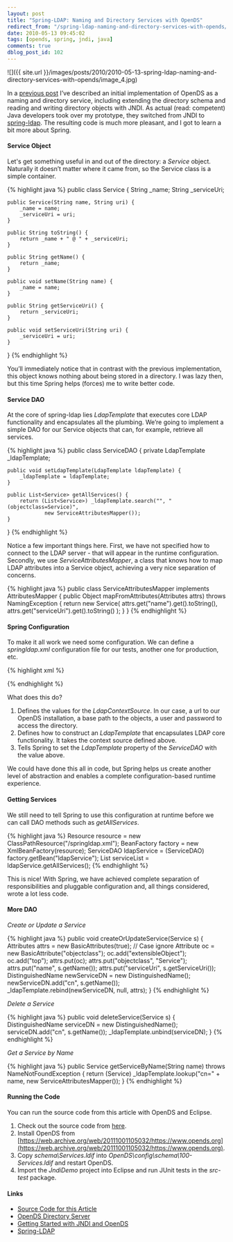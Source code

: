 ```yaml
---
layout: post
title: "Spring-LDAP: Naming and Directory Services with OpenDS"
redirect_from: "/spring-ldap-naming-and-directory-services-with-opends/"
date: 2010-05-13 09:45:02
tags: [opends, spring, jndi, java]
comments: true
dblog_post_id: 102
---
```

![]({{ site.url }}/images/posts/2010/2010-05-13-spring-ldap-naming-and-directory-services-with-opends/image_4.jpg)

In a [previous post](/jndi-naming-and-directory-services-with-opends) I’ve described an initial implementation of OpenDS as a naming and directory service, including extending the directory schema and reading and writing directory objects with JNDI. As actual (read: competent) Java developers took over my prototype, they switched from JNDI to [spring-ldap](https://www.springsource.org/ldap). The resulting code is much more pleasant, and I got to learn a bit more about Spring.

#### Service Object

Let's get something useful in and out of the directory: a _Service_ object. Naturally it doesn’t matter where it came from, so the Service class is a simple container.

{% highlight java %}
public class Service {
    String _name;
    String _serviceUri;

    public Service(String name, String uri) {
        _name = name;
        _serviceUri = uri;
    }

    public String toString() {
        return _name + " @ " + _serviceUri;
    }

    public String getName() {
        return _name;
    }

    public void setName(String name) {
        _name = name;
    }

    public String getServiceUri() {
        return _serviceUri;
    }

    public void setServiceUri(String uri) {
        _serviceUri = uri;
    }
}
{% endhighlight %}

You’ll immediately notice that in contrast with the previous implementation, this object knows nothing about being stored in a directory. I was lazy then, but this time Spring helps (forces) me to write better code.

#### Service DAO

At the core of spring-ldap lies _LdapTemplate_ that executes core LDAP functionality and encapsulates all the plumbing. We’re going to implement a simple DAO for our Service objects that can, for example, retrieve all services.

{% highlight java %}
public class ServiceDAO {
    private LdapTemplate _ldapTemplate;

    public void setLdapTemplate(LdapTemplate ldapTemplate) {
        _ldapTemplate = ldapTemplate;
    }

    public List<Service> getAllServices() {
        return (List<Service>) _ldapTemplate.search("", "(objectclass=Service)",
                new ServiceAttributesMapper());
    }
}
{% endhighlight %}

Notice a few important things here. First, we have not specified how to connect to the LDAP server - that will appear in the runtime configuration. Secondly, we use _ServiceAttributesMapper_, a class that knows how to map LDAP attributes into a Service object, achieving a very nice separation of concerns.

{% highlight java %}
public class ServiceAttributesMapper implements AttributesMapper {
    public Object mapFromAttributes(Attributes attrs) throws NamingException {
        return new Service(
                attrs.get("name").get().toString(),
                attrs.get("serviceUri").get().toString()
                );
    }
}
{% endhighlight %}

#### Spring Configuration

To make it all work we need some configuration. We can define a _springldap.xml_ configuration file for our tests, another one for production, etc.

{% highlight xml %}
<?xml version="1.0" encoding="UTF-8"?>
<beans xmlns="https://www.springframework.org/schema/beans"
    xmlns:xsi="https://www.w3.org/2001/XMLSchema-instance"
    xsi:schemaLocation="https://www.springframework.org/schema/beans https://www.springframework.org/schema/beans/spring-beans-2.0.xsd">
    <bean id="contextSource"
        class="org.springframework.ldap.core.support.LdapContextSource">
        <property name="url" value="ldap://localhost:389" />
        <property name="base" value="dc=example,dc=com" />
        <property name="userDn" value="cn=Directory Manager" />
        <property name="password" value="password" />
    </bean>
    <bean id="ldapTemplate" class="org.springframework.ldap.core.LdapTemplate">
        <constructor-arg ref="contextSource" />
    </bean>
    <bean id="ldapService" class="com.example.springldap.ServiceDAO">
        <property name="ldapTemplate" ref="ldapTemplate" />
    </bean>
</beans>
{% endhighlight %}

What does this do?

1. Defines the values for the _LdapContextSource_. In our case, a url to our OpenDS installation, a base path to the objects, a user and password to access the directory.
2. Defines how to construct an _LdapTemplate_ that encapsulates LDAP core functionality. It takes the context source defined above.
3. Tells Spring to set the _LdapTemplate_ property of the _ServiceDAO_ with the value above.

We could have done this all in code, but Spring helps us create another level of abstraction and enables a complete configuration-based runtime experience.

#### Getting Services

We still need to tell Spring to use this configuration at runtime before we can call DAO methods such as _getAllServices_.

{% highlight java %}
Resource resource = new ClassPathResource("/springldap.xml");
BeanFactory factory = new XmlBeanFactory(resource);
ServiceDAO ldapService = (ServiceDAO) factory.getBean("ldapService");
List<Service> serviceList = ldapService.getAllServices();
{% endhighlight %}

This is nice! With Spring, we have achieved complete separation of responsibilities and pluggable configuration and, all things considered, wrote a lot less code.

#### More DAO

_Create or Update a Service_

{% highlight java %}
public void createOrUpdateService(Service s) {
    Attributes attrs = new BasicAttributes(true);  // Case ignore
    Attribute oc = new BasicAttribute("objectclass");
    oc.add("extensibleObject");
    oc.add("top");
    attrs.put(oc);
    attrs.put("objectclass", "Service");
    attrs.put("name", s.getName());
    attrs.put("serviceUri", s.getServiceUri());
    DistinguishedName newServiceDN = new DistinguishedName();
    newServiceDN.add("cn", s.getName());
    _ldapTemplate.rebind(newServiceDN, null, attrs);
}
{% endhighlight %}

_Delete a Service_

{% highlight java %}
public void deleteService(Service s) {
    DistinguishedName serviceDN = new DistinguishedName();
    serviceDN.add("cn", s.getName());
    _ldapTemplate.unbind(serviceDN);
}
{% endhighlight %}

_Get a Service by Name_

{% highlight java %}
public Service getServiceByName(String name) throws NameNotFoundException {
    return (Service) _ldapTemplate.lookup("cn=" + name,
            new ServiceAttributesMapper());
}
{% endhighlight %}

#### Running the Code

You can run the source code from this article with OpenDS and Eclipse.

1. Check out the source code from [here](https://github.com/dblock/codeproject/tree/master/JndiDemo).
2. Install OpenDS from [https://web.archive.org/web/20111001105032/https://www.opends.org](https://web.archive.org/web/20111001105032/https://www.opends.org).
3. Copy _schema\Services.ldif_ into _OpenDS\config\schema\100-Services.ldif_ and restart OpenDS.
4. Import the _JndiDemo_ project into Eclipse and run JUnit tests in the _src-test_ package.

#### Links

- [Source Code for this Article](https://github.com/dblock/codeproject/tree/master/JndiDemo)
- [OpenDS Directory Server](https://web.archive.org/web/20111001105032/https://www.opends.org/)
- [Getting Started with JNDI and OpenDS](/jndi-naming-and-directory-services-with-opends)
- [Spring-LDAP](https://www.springsource.org/ldap)
